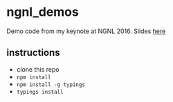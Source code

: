 # ngnl_demos
Demo code from my keynote at NGNL 2016. Slides [here](https://docs.google.com/presentation/d/1dC4oyxrE5IqDSJpKI_akszfFgBx24vC7YDYzmbrvnmM/edit?usp=sharing)

## instructions

- clone this repo
- `npm install`
- `npm install -g typings`
- `typings install`
